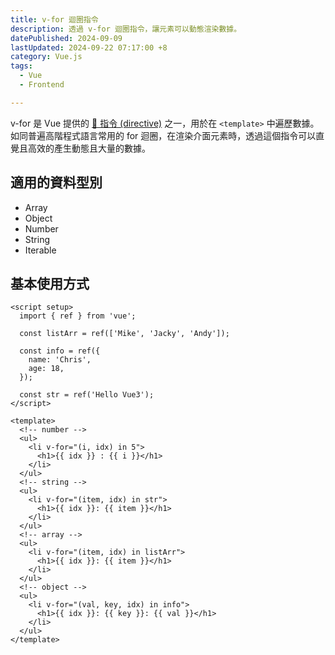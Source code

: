 ```yaml
---
title: v-for 迴圈指令
description: 透過 v-for 迴圈指令，讓元素可以動態渲染數據。
datePublished: 2024-09-09
lastUpdated: 2024-09-22 07:17:00 +8
category: Vue.js
tags:
  - Vue
  - Frontend

---
```


v-for 是 Vue 提供的 [🔗 指令 (directive)](https://vuejs.org/api/built-in-directives.html#v-for) 之一，用於在 `<template>` 中遍歷數據。如同普遍高階程式語言常用的 for 迴圈，在渲染介面元素時，透過這個指令可以直覺且高效的產生動態且大量的數據。

## 適用的資料型別

- Array
- Object
- Number
- String
- Iterable

## 基本使用方式

```vue:line-numbers
<script setup>
  import { ref } from 'vue';

  const listArr = ref(['Mike', 'Jacky', 'Andy']);

  const info = ref({
    name: 'Chris',
    age: 18,
  });

  const str = ref('Hello Vue3');
</script>

<template>
  <!-- number -->
  <ul>
    <li v-for="(i, idx) in 5">
      <h1>{{ idx }} : {{ i }}</h1>
    </li>
  </ul>
  <!-- string -->
  <ul>
    <li v-for="(item, idx) in str">
      <h1>{{ idx }}: {{ item }}</h1>
    </li>
  </ul>
  <!-- array -->
  <ul>
    <li v-for="(item, idx) in listArr">
      <h1>{{ idx }}: {{ item }}</h1>
    </li>
  </ul>
  <!-- object -->
  <ul>
    <li v-for="(val, key, idx) in info">
      <h1>{{ idx }}: {{ key }}: {{ val }}</h1>
    </li>
  </ul>
</template>
```
